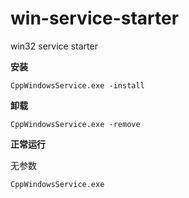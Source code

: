 # win-service-starter
win32 service starter

**安装**
```
CppWindowsService.exe -install
```

**卸载**
```
CppWindowsService.exe -remove
```

**正常运行**

无参数

```
CppWindowsService.exe 
```